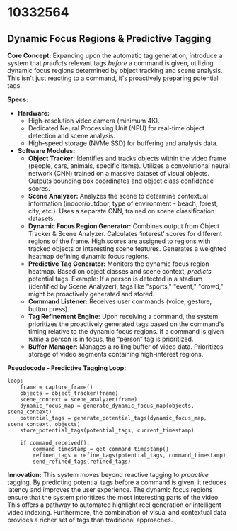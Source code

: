 # 10332564

## Dynamic Focus Regions & Predictive Tagging

**Core Concept:** Expanding upon the automatic tag generation, introduce a system that *predicts* relevant tags *before* a command is given, utilizing dynamic focus regions determined by object tracking and scene analysis. This isn't just reacting to a command, it's proactively preparing potential tags.

**Specs:**

*   **Hardware:**
    *   High-resolution video camera (minimum 4K).
    *   Dedicated Neural Processing Unit (NPU) for real-time object detection and scene analysis.
    *   High-speed storage (NVMe SSD) for buffering and analysis data.
*   **Software Modules:**
    *   **Object Tracker:**  Identifies and tracks objects within the video frame (people, cars, animals, specific items). Utilizes a convolutional neural network (CNN) trained on a massive dataset of visual objects.  Outputs bounding box coordinates and object class confidence scores.
    *   **Scene Analyzer:**  Analyzes the scene to determine contextual information (indoor/outdoor, type of environment - beach, forest, city, etc.). Uses a separate CNN, trained on scene classification datasets.
    *   **Dynamic Focus Region Generator:**  Combines output from Object Tracker & Scene Analyzer.  Calculates ‘interest’ scores for different regions of the frame.  High scores are assigned to regions with tracked objects or interesting scene features. Generates a weighted heatmap defining dynamic focus regions.
    *   **Predictive Tag Generator:** Monitors the dynamic focus region heatmap.  Based on object classes and scene context, *predicts* potential tags. Example: If a person is detected in a stadium (identified by Scene Analyzer), tags like "sports," "event," "crowd," might be proactively generated and stored.
    *   **Command Listener:** Receives user commands (voice, gesture, button press). 
    *   **Tag Refinement Engine:** Upon receiving a command, the system prioritizes the proactively generated tags based on the command's timing relative to the dynamic focus regions.  If a command is given *while* a person is in focus, the “person” tag is prioritized.
    *   **Buffer Manager:** Manages a rolling buffer of video data. Prioritizes storage of video segments containing high-interest regions.

**Pseudocode - Predictive Tagging Loop:**

```
loop:
    frame = capture_frame()
    objects = object_tracker(frame)
    scene_context = scene_analyzer(frame)
    dynamic_focus_map = generate_dynamic_focus_map(objects, scene_context)
    potential_tags = generate_potential_tags(dynamic_focus_map, scene_context, objects)
    store_potential_tags(potential_tags, current_timestamp)

    if command_received():
        command_timestamp = get_command_timestamp()
        refined_tags = refine_tags(potential_tags, command_timestamp)
        send_refined_tags(refined_tags)
```

**Innovation:**  This system moves beyond reactive tagging to *proactive* tagging. By predicting potential tags before a command is given, it reduces latency and improves the user experience. The dynamic focus regions ensure that the system prioritizes the most interesting parts of the video.  This offers a pathway to automated highlight reel generation or intelligent video indexing.  Furthermore, the combination of visual and contextual data provides a richer set of tags than traditional approaches.